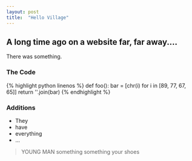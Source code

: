 ```yaml
---
layout: post
title:  "Hello Village"
---
```


A long time ago on a website far, far away....
----------------------------------------------
There was something.

### The Code

{% highlight python linenos %}
def foo():
	bar = [chr(i) for i in [89, 77, 67, 65]]
	return ''.join(bar)
{% endhighlight %}

### Additions

* They 
* have 
* everything
* ...

> YOUNG MAN
> something something your shoes